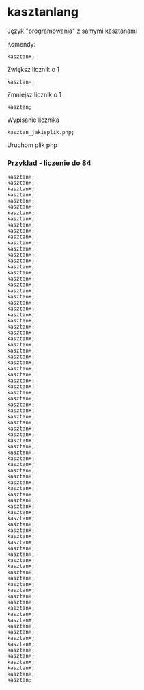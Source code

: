 # kasztanlang
Język "programowania" z samymi kasztanami

Komendy:
```kasztanlang
kasztan+;
```
Zwiększ licznik o 1


```kasztanlang
kasztan-;
```
Zmniejsz licznik o 1


```kasztanlang
kasztan;
```
Wypisanie licznika


```kasztanlang
kasztan_jakisplik.php;
```
Uruchom plik php

### Przykład - liczenie do 84
```kasztanlang
kasztan+;
kasztan+;
kasztan+;
kasztan+;
kasztan+;
kasztan+;
kasztan+;
kasztan+;
kasztan+;
kasztan+;
kasztan+;
kasztan+;
kasztan+;
kasztan+;
kasztan+;
kasztan+;
kasztan+;
kasztan+;
kasztan+;
kasztan+;
kasztan+;
kasztan+;
kasztan+;
kasztan+;
kasztan+;
kasztan+;
kasztan+;
kasztan+;
kasztan+;
kasztan+;
kasztan+;
kasztan+;
kasztan+;
kasztan+;
kasztan+;
kasztan+;
kasztan+;
kasztan+;
kasztan+;
kasztan+;
kasztan+;
kasztan+;
kasztan+;
kasztan+;
kasztan+;
kasztan+;
kasztan+;
kasztan+;
kasztan+;
kasztan+;
kasztan+;
kasztan+;
kasztan+;
kasztan+;
kasztan+;
kasztan+;
kasztan+;
kasztan+;
kasztan+;
kasztan+;
kasztan+;
kasztan+;
kasztan+;
kasztan+;
kasztan+;
kasztan+;
kasztan+;
kasztan+;
kasztan+;
kasztan+;
kasztan+;
kasztan+;
kasztan+;
kasztan+;
kasztan+;
kasztan+;
kasztan+;
kasztan+;
kasztan+;
kasztan+;
kasztan+;
kasztan+;
kasztan+;
kasztan+;
kasztan;
```

